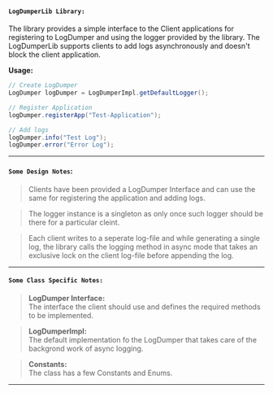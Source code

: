#### `LogDumperLib Library:`
The library provides a simple interface to the Client applications for registering to LogDumper and using the logger provided by the library. The LogDumperLib supports clients to add logs asynchronously and doesn't block the client application.

<b>Usage:</b>   
```Java
// Create LogDumper
LogDumper logDumper = LogDumperImpl.getDefaultLogger();

// Register Application
logDumper.registerApp("Test-Application");              

// Add logs
logDumper.info("Test Log");                        
logDumper.error("Error Log");
```

---

#### `Some Design Notes`:
> Clients have been provided a LogDumper Interface and can use the same for registering the application and adding logs.

> The logger instance is a singleton as only once such logger should be there for a particular cleint.

> Each client writes to a seperate log-file and while generating a single log, the library calls the logging method in async mode that takes an exclusive lock on the client log-file before appending the log.

---

#### `Some Class Specific Notes:`
> <b>LogDumper Interface:</b>  
The interface the client should use and defines the required methods to be implemented.

> <b>LogDumperImpl:</b>   
The default implementation fo the LogDumper that takes care of the backgrond work of async logging.

> <b>Constants:</b>   
The class has a few Constants and Enums.

---
